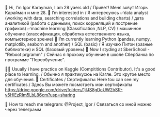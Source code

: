 👋 Hi, I’m Igor Karayman, I am 28 yaers old / Привет! Меня зовут Игорь Карайман и мне 28.
👀 I’m interested in / Я интересуюсь
               ✅data analyst (working with data, searching correlations and building charts) / дата аналитикой (работа с данными, поиск корреляций и пострение графиков)
               ✅machine learning (Classification ,NLP, CV) / машинное обучение (классификация, обработка естественного языка, компьютерное зрение)
🌱 I’m currently learning Python (pandas, numpy, matplotlib, seaborn and another) / SQL (basic) / Я изучаю Питон (разные библиотеки) и SQL (базовый уровень)
👔 Now I styding at SberSchool - "Reboot prgramm" / Сейчас я прохожу обучение в школе Сбербанка по программе "Переобучение".

🐱‍👤 Usually i have practice on Kaggle (Compititions Contributor). It's a good place to learning. / Обычно я практикусюь на Кагле. Это крутое место для обучения.
🥇 Certificates / Сертификаты:
    Here tou can see my certificates / Здесь Вы можете посмотреть мои сертификаты
      https://drive.google.com/drive/folders/1jlJS8gDcUW2bSR-v5HlEzRIm5LbL86cm?usp=sharing

🚀 How to reach me telegram: @Project_Igor / Связаться со мной можно через телеграмм

<!---
IKAR42/IKAR42 is a ✨ special ✨ repository because its `README.md` (this file) appears on your GitHub profile.
You can click the Preview link to take a look at your changes.
--->
